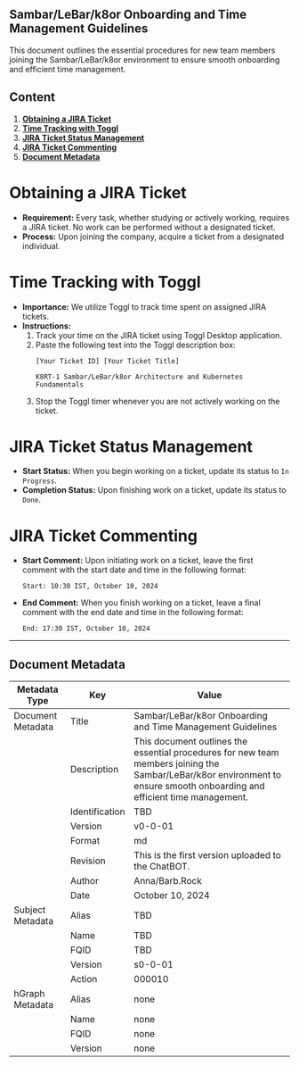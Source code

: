 ## Sambar/LeBar/k8or Onboarding and Time Management Guidelines

This document outlines the essential procedures for new team members joining the Sambar/LeBar/k8or environment to ensure smooth onboarding and efficient time management.

## Content

1. **[Obtaining a JIRA Ticket](#Obtaining-a-JIRA-Ticket)**
2. **[Time Tracking with Toggl](#Time-Tracking-with-Toggl)**
3. **[JIRA Ticket Status Management](#JIRA-Ticket-Status-Management)**
4. **[JIRA Ticket Commenting](#JIRA-Ticket-Commenting)**
5. **[Document Metadata](#Document-Metadata)**

<h1 id="Obtaining-a-JIRA-Ticket">Obtaining a JIRA Ticket</h1>

* **Requirement:** Every task, whether studying or actively working, requires a JIRA ticket. No work can be performed without a designated ticket.
* **Process:** Upon joining the company, acquire a ticket from a designated individual.

<h1 id="Time-Tracking-with-Toggl">Time Tracking with Toggl</h1>

* **Importance:** We utilize Toggl to track time spent on assigned JIRA tickets.
* **Instructions:**
    1. Track your time on the JIRA ticket using Toggl Desktop application.
    2. Paste the following text into the Toggl description box:  
       ```
       [Your Ticket ID] [Your Ticket Title]
       ``` 
       ```
       K8RT-1 Sambar/LeBar/k8or Architecture and Kubernetes Fundamentals
       ```
    3. Stop the Toggl timer whenever you are not actively working on the ticket.

<h1 id="JIRA-Ticket-Status-Management">JIRA Ticket Status Management</h1>

* **Start Status:** When you begin working on a ticket, update its status to `In Progress`.
* **Completion Status:** Upon finishing work on a ticket, update its status to `Done`.

<h1 id="JIRA-Ticket-Commenting">JIRA Ticket Commenting</h1>

* **Start Comment:** Upon initiating work on a ticket, leave the first comment with the start date and time in the following format:
   ```
   Start: 10:30 IST, October 10, 2024
   ```
* **End Comment:** When you finish working on a ticket, leave a final comment with the end date and time in the following format:
   ```
   End: 17:30 IST, October 10, 2024
   ```

---

<h2 id="Document-Metadata">Document Metadata</h2>

| Metadata Type | Key | Value |
|---|---|---|
| Document Metadata | Title | Sambar/LeBar/k8or Onboarding and Time Management Guidelines |
| | Description | This document outlines the essential procedures for new team members joining the Sambar/LeBar/k8or environment to ensure smooth onboarding and efficient time management. |
| | Identification | TBD | |
| | Version | v0-0-01 | |
| | Format | md | |
| | Revision | This is the first version uploaded to the ChatBOT. |
| | Author | Anna/Barb.Rock |
| | Date | October 10, 2024 |
| Subject Metadata | Alias | TBD |
| |  Name | TBD |
| |  FQID | TBD |
| |  Version | s0-0-01 |
| |  Action | 000010 |
| hGraph Metadata | Alias | none |
| |  Name | none |
| |  FQID | none |
| |  Version | none |
